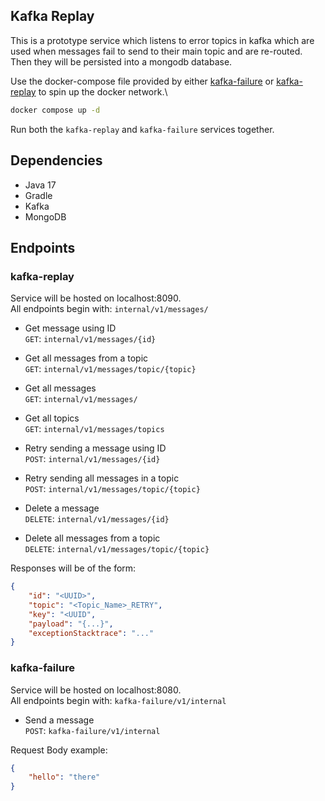 ## Kafka Replay
This is a prototype service which listens to error topics in kafka which are used when messages fail to send to their
main topic and are re-routed. Then they will be persisted into a mongodb database.

Use the docker-compose file provided by either [kafka-failure](https://github.com/anojkunes/kafka-retry-service)
or [kafka-replay](https://github.com/WeiLu1/kafka-replay) to spin up the docker network.\
```bash
docker compose up -d
```
Run both the `kafka-replay` and `kafka-failure` services together.


## Dependencies
- Java 17
- Gradle
- Kafka
- MongoDB



## Endpoints
### kafka-replay

Service will be hosted on localhost:8090.\
All endpoints begin with: `internal/v1/messages/`

- Get message using ID\
`GET`: `internal/v1/messages/{id}`
  

- Get all messages from a topic\
`GET`: `internal/v1/messages/topic/{topic}`
  

- Get all messages\
`GET`: `internal/v1/messages/`


- Get all topics\
`GET`: `internal/v1/messages/topics`


- Retry sending a message using ID\
`POST`: `internal/v1/messages/{id}`
  

- Retry sending all messages in a topic\
`POST`: `internal/v1/messages/topic/{topic}`


- Delete a message\
`DELETE`: `internal/v1/messages/{id}`
  

- Delete all messages from a topic\
`DELETE`: `internal/v1/messages/topic/{topic}`
  

Responses will be of the form:
```json
{
    "id": "<UUID>",
    "topic": "<Topic_Name>_RETRY",
    "key": "<UUID",
    "payload": "{...}",
    "exceptionStacktrace": "..."
}
```

### kafka-failure

Service will be hosted on localhost:8080.\
All endpoints begin with: `kafka-failure/v1/internal`

- Send a message\
`POST`: `kafka-failure/v1/internal`
  
Request Body example:
```json
{
    "hello": "there"
}
```
